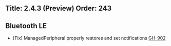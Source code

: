 Title: 2.4.3 (Preview)
Order: 243
---

## Bluetooth LE
* [Fix] ManagedPeripheral properly restores and set notifications [GH-902](https://github.com/shinyorg/shiny/issues/902)

